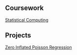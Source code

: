 ## Coursework

[Statistical Computing](https://josegonzalezstatistics.github.io/JoseLuisGonzalez/Computational/534_project.html)

## Projects

[Zero Inflated Poisson Regression](https://josegonzalezstatistics.github.io/JoseLuisGonzalez/Projects/ZeroInflPoiss/zeroinflpoiss_project.html)